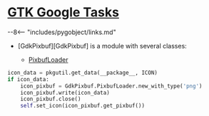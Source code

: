 # [GTK Google Tasks](https://github.com/antipatico/gtk_gtasks)


--8<-- "includes/pygobject/links.md"

<div class="grid cards" markdown>

-   [GdkPixbuf][GdkPixbuf] is a module with several classes:

    -   [PixbufLoader](https://api.pygobject.gnome.org/GdkPixbuf-2.0/class-PixbufLoader.html)

```py title="main.py"
icon_data = pkgutil.get_data(__package__, ICON)
if icon_data:
    icon_pixbuf = GdkPixbuf.PixbufLoader.new_with_type('png')
    icon_pixbuf.write(icon_data)
    icon_pixbuf.close()
    self.set_icon(icon_pixbuf.get_pixbuf())
```


</div>


